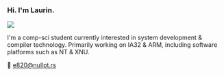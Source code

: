 ### Hi. I'm Laurin.

![](https://i.imgur.com/qWYi13Q.gif)

I'm a comp-sci student currently interested in system development & compiler technology.
Primarily working on IA32 & ARM, including software platforms such as NT & XNU.

📧 e820@nullpt.rs
